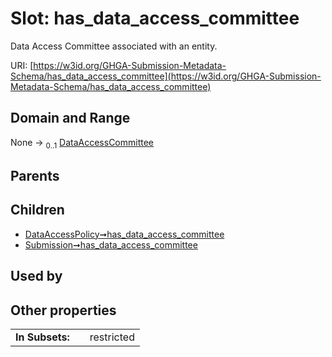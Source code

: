 
# Slot: has_data_access_committee


Data Access Committee associated with an entity.

URI: [https://w3id.org/GHGA-Submission-Metadata-Schema/has_data_access_committee](https://w3id.org/GHGA-Submission-Metadata-Schema/has_data_access_committee)


## Domain and Range

None &#8594;  <sub>0..1</sub> [DataAccessCommittee](DataAccessCommittee.md)

## Parents


## Children

 *  [DataAccessPolicy➞has_data_access_committee](DataAccessPolicy_has_data_access_committee.md)
 *  [Submission➞has_data_access_committee](Submission_has_data_access_committee.md)

## Used by


## Other properties

|  |  |  |
| --- | --- | --- |
| **In Subsets:** | | restricted |

